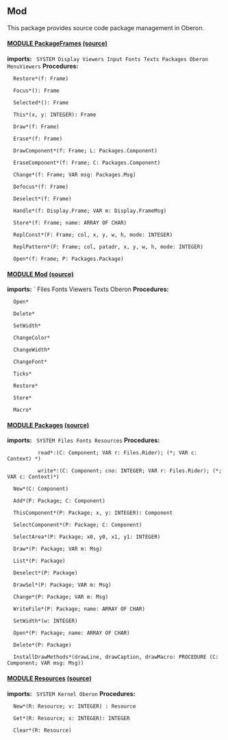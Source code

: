 ## Mod
This package provides source code package management in Oberon.



#### [MODULE PackageFrames](https://github.com/io-core/doc/blob/main/stdlib/Mod/PackageFrames.md) [(source)](https://github.com/io-core/Mod/blob/main/PackageFrames.Mod)

  **imports:** ` SYSTEM Display Viewers Input Fonts Texts Packages Oberon MenuViewers`
**Procedures:**
```
  Restore*(f: Frame)

  Focus*(): Frame

  Selected*(): Frame

  This*(x, y: INTEGER): Frame

  Draw*(f: Frame)

  Erase*(f: Frame)

  DrawComponent*(f: Frame; L: Packages.Component)

  EraseComponent*(f: Frame; C: Packages.Component)

  Change*(f: Frame; VAR msg: Packages.Msg)

  Defocus*(f: Frame)

  Deselect*(f: Frame)

  Handle*(f: Display.Frame; VAR m: Display.FrameMsg)

  Store*(f: Frame; name: ARRAY OF CHAR)

  ReplConst*(F: Frame; col, x, y, w, h, mode: INTEGER)

  ReplPattern*(F: Frame; col, patadr, x, y, w, h, mode: INTEGER)

  Open*(f: Frame; P: Packages.Package)

```


#### [MODULE Mod](https://github.com/io-core/doc/blob/main/stdlib/Mod/Mod.md) [(source)](https://github.com/io-core/Mod/blob/main/Mod.Mod)

  **imports:** ` Files Fonts Viewers Texts Oberon
**Procedures:**
```
  Open*

  Delete*

  SetWidth*

  ChangeColor*

  ChangeWidth*

  ChangeFont*

  Ticks*

  Restore*

  Store*

  Macro*

```


#### [MODULE Packages](https://github.com/io-core/doc/blob/main/stdlib/Mod/Packages.md) [(source)](https://github.com/io-core/Mod/blob/main/Packages.Mod)

  **imports:** ` SYSTEM Files Fonts Resources`
**Procedures:**
```
          read*:(C: Component; VAR r: Files.Rider); (*; VAR c: Context) *)

          write*:(C: Component; cno: INTEGER; VAR r: Files.Rider); (*; VAR c: Context)*)

  New*(C: Component)

  Add*(P: Package; C: Component)

  ThisComponent*(P: Package; x, y: INTEGER): Component

  SelectComponent*(P: Package; C: Component)

  SelectArea*(P: Package; x0, y0, x1, y1: INTEGER)

  Draw*(P: Package; VAR m: Msg)

  List*(P: Package)

  Deselect*(P: Package)

  DrawSel*(P: Package; VAR m: Msg)

  Change*(P: Package; VAR m: Msg)

  WriteFile*(P: Package; name: ARRAY OF CHAR)

  SetWidth*(w: INTEGER)

  Open*(P: Package; name: ARRAY OF CHAR)

  Delete*(P: Package)

  InstallDrawMethods*(drawLine, drawCaption, drawMacro: PROCEDURE (C: Component; VAR msg: Msg))

```


#### [MODULE Resources](https://github.com/io-core/doc/blob/main/stdlib/Mod/Resources.md) [(source)](https://github.com/io-core/Mod/blob/main/Resources.Mod)

**imports:** ` SYSTEM Kernel Oberon`
**Procedures:**
```
  New*(R: Resource; v: INTEGER) : Resource

  Get*(R: Resource; x: INTEGER): INTEGER

  Clear*(R: Resource)

```
